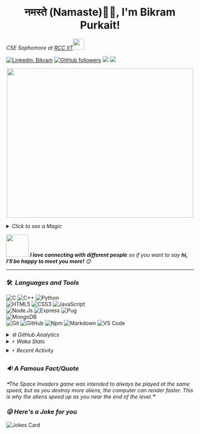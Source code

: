 <h1 align="center">नमस्ते (Namaste)🙏🏻, I'm Bikram Purkait! </h1>

<p><em>CSE Sophomore at <a href="https://www.rcciit.org/">RCC IIT</a><img src="https://media.giphy.com/media/WUlplcMpOCEmTGBtBW/giphy.gif" width="30"> 
</em></p>

[![Linkedin: Bikram](https://img.shields.io/badge/-bikram-blue?style=flat-square&logo=Linkedin&logoColor=white&link=https://www.linkedin.com/in/bikram-purkait-5463861a8/)](https://www.linkedin.com/in/bikram-purkait-5463861a8/)
[![GitHub followers](https://img.shields.io/github/followers/IamBikramPurkait?label=Follow&style=social)](https://github.com/IamBikramPurkait)
![](https://komarev.com/ghpvc/?username=IamBikramPurkait&color=blueviolet&style=flat)
<a href="mailto:bkrmprkt@gmail.com"><img src="https://img.shields.io/badge/-bikram-D14836?style=flat&logo=Gmail&logoColor=white"/></a>

<p align="center">
  <img width="500" height="400" src="https://cdn.dribbble.com/users/1059583/screenshots/4171367/coding-freak.gif">
</p>

<details>
<summary><em>Click to see a Magic</em></summary>

⏳ **Year Progress** { ██████████████████████▁▁▁▁▁▁▁▁ } 75.08 % as on ⏰ 2-10-2021.

</details>

<img src="https://media.giphy.com/media/LnQjpWaON8nhr21vNW/giphy.gif" width="60"> <em><b>I love connecting with different people</b> so if you want to say <b>hi, I'll be happy to meet you more! </b> 😊</em>

***

### 🛠 &nbsp;<em>Languages and Tools</em>

![C](https://img.shields.io/badge/C-00599C?style=for-the-badge&logo=c&logoColor=white)
![C++](https://img.shields.io/badge/C%2B%2B-00599C?style=for-the-badge&logo=c%2B%2B&logoColor=white)
![Python](http://img.shields.io/badge/-Python-3776AB?style=for-the-badge&logo=python&logoColor=ffffff)
<br>
![HTML5](https://img.shields.io/badge/-HTML5-%23E44D27?style=for-the-badge&logo=html5&logoColor=ffffff)
![CSS3](https://img.shields.io/badge/-CSS3-%231572B6?style=for-the-badge&logo=css3)
![JavaScript](https://img.shields.io/badge/-JavaScript-%23F7DF1C?style=for-the-badge&logo=javascript&logoColor=000000&labelColor=%23F7DF1C&color=%23FFCE5A)
<br>
![Node.Js](https://img.shields.io/badge/-Node.js-%23E44D27?style=for-the-badge&logo=Node.js&logoColor=ffffff)
![Express](https://img.shields.io/badge/-Express-%231572B6?style=for-the-badge&logo=Express)
![Pug](https://img.shields.io/badge/-pug-%23F7DF1C?style=for-the-badge&logo=pug&logoColor=000000&labelColor=%23F7DF1C&color=%23FFCE5A)
<br>
![MongoDB](https://img.shields.io/badge/MongoDB-4EA94B?style=for-the-badge&logo=mongodb&logoColor=white)
<br>
![Git](https://img.shields.io/badge/-Git-%23F05032?style=for-the-badge&logo=git&logoColor=%23ffffff)
![GitHub](https://img.shields.io/badge/-GitHub-181717?style=for-the-badge&logo=github)
![Npm](https://img.shields.io/badge/-npm-CB3837?style=for-the-badge&logo=npm)
![Markdown](https://img.shields.io/badge/Markdown-000000?style=for-the-badge&logo=markdown&logoColor=white)
![VS Code](http://img.shields.io/badge/-VS%20Code-007ACC?style=for-the-badge&logo=visual-studio-code&logoColor=ffffff)
<br>

<details><summary><em>⚙ GitHub Analytics</em></summary>
<br>
<p align="center">
<a href="https://github.com/IamBikramPurkait">

![Bikram's GitHub Stats](https://github-readme-stats.vercel.app/api?username=IamBikramPurkait&theme=chartreuse-dark&show_icons=true&include_all_commits=true&count_private=true)
<img height="180em" src="https://github-readme-stats-eight-theta.vercel.app/api/top-langs/?username=IamBikramPurkait&layout=compact&langs_count=12&theme=chartreuse-dark"/>
[![GitHub Streak](http://github-readme-streak-stats.herokuapp.com?user=IamBikramPurkait&theme=chartreuse-dark)](https://git.io/streak-stats)
</a>
</p>
</details>

<details>
<summary>⚡ <em>Waka Stats</em></summary>

<!--START_SECTION:waka-->
**I'm an Early 🐤** 

```text
🌞 Morning    83 commits     ████████░░░░░░░░░░░░░░░░░   33.07% 
🌆 Daytime    51 commits     █████░░░░░░░░░░░░░░░░░░░░   20.32% 
🌃 Evening    104 commits    ██████████░░░░░░░░░░░░░░░   41.43% 
🌙 Night      13 commits     █░░░░░░░░░░░░░░░░░░░░░░░░   5.18%

```
📅 **I'm Most Productive on Thursday** 

```text
Monday       22 commits     ██░░░░░░░░░░░░░░░░░░░░░░░   8.76% 
Tuesday      36 commits     ███░░░░░░░░░░░░░░░░░░░░░░   14.34% 
Wednesday    43 commits     ████░░░░░░░░░░░░░░░░░░░░░   17.13% 
Thursday     57 commits     █████░░░░░░░░░░░░░░░░░░░░   22.71% 
Friday       45 commits     ████░░░░░░░░░░░░░░░░░░░░░   17.93% 
Saturday     42 commits     ████░░░░░░░░░░░░░░░░░░░░░   16.73% 
Sunday       6 commits      ░░░░░░░░░░░░░░░░░░░░░░░░░   2.39%

```


📊 **This Week I Spent My Time On** 

```text
⌚︎ Time Zone: Asia/Kolkata

💬 Programming Languages: 
Python                   2 hrs 21 mins       ███████████████░░░░░░░░░░   62.07% 
Markdown                 1 hr 18 mins        ████████░░░░░░░░░░░░░░░░░   34.35% 
Git Config               4 mins              ░░░░░░░░░░░░░░░░░░░░░░░░░   1.99% 
Text                     3 mins              ░░░░░░░░░░░░░░░░░░░░░░░░░   1.59%

💻 Operating System: 
Windows                  3 hrs 47 mins       █████████████████████████   100.0%

```


<!--END_SECTION:waka-->

</details>

<details>
<summary>⚡ <em>Recent Activity</em></summary>

<!--START_SECTION:activity-->
1. 🗣 Commented on [#73](https://github.com/GDSC-RCCIIT/General-Purpose-Scripts/issues/73) in [GDSC-RCCIIT/General-Purpose-Scripts](https://github.com/GDSC-RCCIIT/General-Purpose-Scripts)
2. 🗣 Commented on [#78](https://github.com/GDSC-RCCIIT/General-Purpose-Scripts/issues/78) in [GDSC-RCCIIT/General-Purpose-Scripts](https://github.com/GDSC-RCCIIT/General-Purpose-Scripts)
3. 🎉 Merged PR [#4](https://github.com/IamBikramPurkait/General-Purpose-Scripts/pull/4) in [IamBikramPurkait/General-Purpose-Scripts](https://github.com/IamBikramPurkait/General-Purpose-Scripts)
4. 💪 Opened PR [#4](https://github.com/IamBikramPurkait/General-Purpose-Scripts/pull/4) in [IamBikramPurkait/General-Purpose-Scripts](https://github.com/IamBikramPurkait/General-Purpose-Scripts)
5. ❌ Closed PR [#2](https://github.com/IamBikramPurkait/General-Purpose-Scripts/pull/2) in [IamBikramPurkait/General-Purpose-Scripts](https://github.com/IamBikramPurkait/General-Purpose-Scripts)
6. 🎉 Merged PR [#3](https://github.com/IamBikramPurkait/General-Purpose-Scripts/pull/3) in [IamBikramPurkait/General-Purpose-Scripts](https://github.com/IamBikramPurkait/General-Purpose-Scripts)
7. 💪 Opened PR [#3](https://github.com/IamBikramPurkait/General-Purpose-Scripts/pull/3) in [IamBikramPurkait/General-Purpose-Scripts](https://github.com/IamBikramPurkait/General-Purpose-Scripts)
8. 💪 Opened PR [#2](https://github.com/IamBikramPurkait/General-Purpose-Scripts/pull/2) in [IamBikramPurkait/General-Purpose-Scripts](https://github.com/IamBikramPurkait/General-Purpose-Scripts)
<!--END_SECTION:activity-->

</details>

### <em>🔉 A Famous Fact/Quote</em>
<!--STARTS_HERE_QUOTE_README-->
<i>❝The Space Invaders game was intended to always be played at the same speed, but as you destroy more aliens, the computer can render faster. This is why the aliens speed up as you near the end of the level.❞</i>
<!--ENDS_HERE_QUOTE_README-->


### <em>😜 Here's a Joke for you</em>
![Jokes Card](https://readme-jokes.vercel.app/api)


